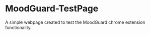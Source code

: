 # MoodGuard-TestPage
 A simple webpage created to test the MoodGuard chrome extension functionality.

